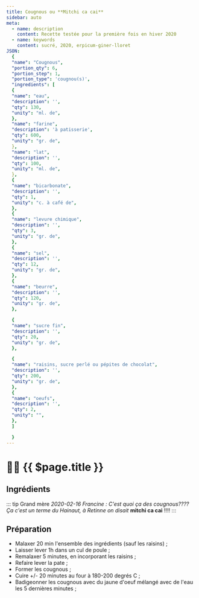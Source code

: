```yaml
---
title: Cougnous ou **Mitchi ca cai**
sidebar: auto
meta:
  - name: description
    content: Recette testée pour la première fois en hiver 2020
  - name: keywords
    content: sucré, 2020, erpicum-giner-lloret
JSON:
  {
  "name": "Cougnous",
  "portion_qty": 6,
  "portion_step": 1,
  "portion_type": 'cougnou(s)',
  "ingredients": [
  {
  "name": "eau",
  "description": '',
  "qty": 130,
  "unity": "ml. de",
  },
  "name": "farine",
  "description": 'à patisserie',
  "qty": 600,
  "unity": "gr. de",
  },
  "name": "lat",
  "description": '',
  "qty": 100,
  "unity": "ml. de",
  },
  {
  "name": "bicarbonate",
  "description": '',
  "qty": 1,
  "unity": "c. à café de",
  },
  {
  "name": "levure chimique",
  "description": '',
  "qty": 3,
  "unity": "gr. de",
  },
  {
  "name": "sel",
  "description": '',
  "qty": 12,
  "unity": "gr. de",
  },
  {
  "name": "beurre",
  "description": '',
  "qty": 120,
  "unity": "gr. de",
  },

  {
  "name": "sucre fin",
  "description": '',
  "qty": 20,
  "unity": "gr. de",
  },

  {
  "name": "raisins, sucre perlé ou pépites de chocolat",
  "description": '',
  "qty": 200,
  "unity": "gr. de",
  },
  {
  "name": "oeufs",
  "description": '',
  "qty": 2,
  "unity": "",
  },
  ]

  }
---
```

# :woman_cook: {{ $page.title }}

## Ingrédients

<recipePortion :recette="$page.frontmatter.JSON" />

::: tip Grand mère
*2020-02-16 Francine : C'est quoi ça des cougnous???? Ça c'est un terme du Hainaut, à Retinne on disait* **mitchi ca cai** !!!!
:::

## Préparation

- Malaxer 20 min l'ensemble des ingrédients (sauf les raisins) ;
- Laisser lever 1h dans un cul de poule ;
- Remalaxer 5 minutes, en incorporant les raisins ;
- Refaire lever la pate ;
- Former les cougnous ;
- Cuire +/- 20 minutes au four à 180-200 degrés C ;
- Badigeonner les cougnous avec du jaune d'oeuf mélangé avec de l'eau les 5 dernières minutes ;
